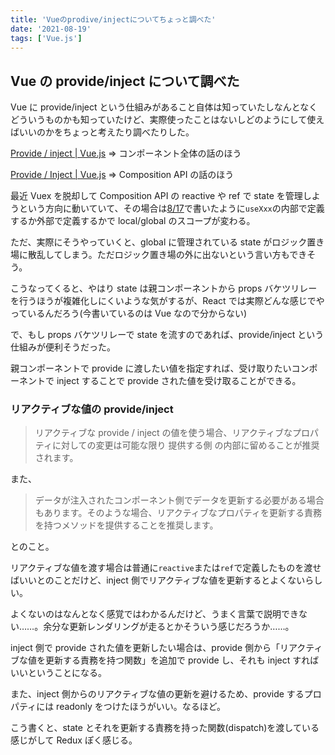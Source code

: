 ```yaml
---
title: 'Vueのprodive/injectについてちょっと調べた'
date: '2021-08-19'
tags: ['Vue.js']
---
```


## Vue の provide/inject について調べた

Vue に provide/inject という仕組みがあること自体は知っていたしなんとなくどういうものかも知っていたけど、実際使ったことはないしどのようにして使えばいいのかをちょっと考えたり調べたりした。

[Provide / inject \| Vue\.js](https://v3.ja.vuejs.org/guide/component-provide-inject.html#%E3%83%AA%E3%82%A2%E3%82%AF%E3%83%86%E3%82%A3%E3%83%95%E3%82%99%E3%81%A8%E9%80%A3%E6%90%BA%E3%81%99%E3%82%8B) => コンポーネント全体の話のほう

[Provide / Inject \| Vue\.js](https://v3.ja.vuejs.org/guide/composition-api-provide-inject.html#provide-inject) => Composition API の話のほう

最近 Vuex を脱却して Composition API の reactive や ref で state を管理しようという方向に動いていて、その場合は[8/17](/posts/2021-08-17/)で書いたように`useXxx`の内部で定義するか外部で定義するかで local/global のスコープが変わる。

ただ、実際にそうやっていくと、global に管理されている state がロジック置き場に散乱してしまう。ただロジック置き場の外に出ないという言い方もできそう。

こうなってくると、やはり state は親コンポーネントから props バケツリレーを行うほうが複雑化しにくいような気がするが、React では実際どんな感じでやっているんだろう(今書いているのは Vue なので分からない)

で、もし props バケツリレーで state を流すのであれば、provide/inject という仕組みが便利そうだった。

親コンポーネントで provide に渡したい値を指定すれば、受け取りたいコンポーネントで inject することで provide された値を受け取ることができる。

### リアクティブな値の provide/inject

> リアクティブな provide / inject の値を使う場合、リアクティブなプロパティに対しての変更は可能な限り 提供する側 の内部に留めることが推奨されます。

また、

> データが注入されたコンポーネント側でデータを更新する必要がある場合もあります。そのような場合、リアクティブなプロパティを更新する責務を持つメソッドを提供することを推奨します。

とのこと。

リアクティブな値を渡す場合は普通に`reactive`または`ref`で定義したものを渡せばいいとのことだけど、inject 側でリアクティブな値を更新するとよくないらしい。

よくないのはなんとなく感覚ではわかるんだけど、うまく言葉で説明できない……。余分な更新レンダリングが走るとかそういう感じだろうか……。

inject 側で provide された値を更新したい場合は、provide 側から「リアクティブな値を更新する責務を持つ関数」を追加で provide し、それも inject すればいいということになる。

また、inject 側からのリアクティブな値の更新を避けるため、provide するプロパティには readonly をつけたほうがいい。なるほど。

こう書くと、state とそれを更新する責務を持った関数(dispatch)を渡している感じがして Redux ぽく感じる。
